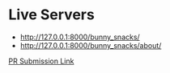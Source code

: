 
# Live Servers
- http://127.0.0.1:8000/bunny_snacks/
- http://127.0.0.1:8000/bunny_snacks/about/

[PR Submission Link](https://github.com/HexxKing/django-snacks/pull/1)
